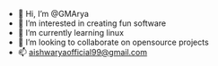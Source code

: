 - 👋 Hi, I’m @GMArya
- 👀 I’m interested in creating fun software
- 🌱 I’m currently learning linux
- 💞️ I’m looking to collaborate on opensource projects
- 📫 aishwaryaofficial99@gmail.com

<!---
GMArya/GMArya is a ✨ special ✨ repository because its `README.md` (this file) appears on your GitHub profile.
You can click the Preview link to take a look at your changes.
--->
